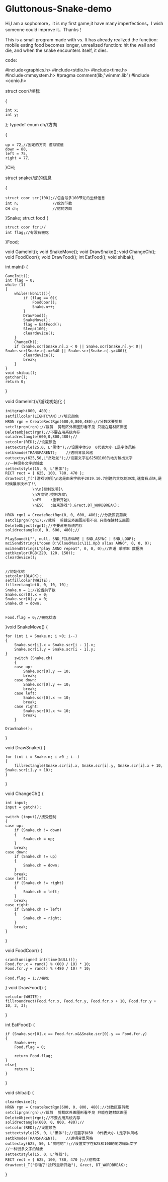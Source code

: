 # Gluttonous-Snake-demo
Hi,I am a sophomore，it is my first game,it have many imperfections，I wish someone could improve it，Thanks！

This is a small program made with vs. It has already realized the function: mobile eating food becomes longer, unrealized function: hit the wall and die, and when the snake encounters itself, it dies.


code:



#include<graphics.h>
#include<stdio.h>
#include<time.h>
#include<mmsystem.h>
#pragma comment(lib,"winmm.lib")
#include <conio.h>


struct coor//坐标

{

	int x;
	int y;
};
typedef enum ch//方向

{

	up = 72,//固定的方向 虚拟键值
	down = 80,
	left = 75,
	right = 77,
}CH;

struct snake//蛇的信息

{

	struct coor scr[100];//包含最多100节蛇的坐标信息
	int n;				 //蛇的节数
	CH ch;				 //蛇的方向
}Snake;
struct food
{

	struct coor fcr;//
	int flag;//有没有被吃

}Food;


void GameInit();
void SnakeMove();
void DrawSnake();
void ChangeCh();
void FoodCoor();
void DrawFood();
int EatFood();
void shibai();

int main()
{

	GameInit();
	int flag = 0;
	while (1)
	{
		while(!kbhit()){
			if (flag == 0){
				FoodCoor();
				Snake.n++;
			}
			DrawFood();
			SnakeMove();
			flag = EatFood();
			Sleep(100);
			cleardevice();
		}
		ChangeCh();
		if (Snake.scr[Snake.n].x < 0 || Snake.scr[Snake.n].y< 0|| Snake.scr[Snake.n].x>640 || Snake.scr[Snake.n].y>480){
			cleardevice();
			break;
		}
	}
	void shibai();
	getchar();
	return 0;
}

void GameInit()//游戏初始化
{

	initgraph(800, 480);
	setfillcolor(LIGHTCYAN);//填充颜色
	HRGN rgn = CreateRectRgn(600,0,800,480);//分数区要剪裁
	setcliprgn(rgn);//裁剪  剪裁区外画图形看不见 只能在建材区画图
	DeleteObject(rgn);//不要占用系统内存
	solidrectangle(600,0,800,480);//
	setcolor(RED);//设置颜色
	settextstyle(25,0, L"黑体");//设置字体50  0代表大小 L是字体风格
	setbkmode(TRANSPARENT);    //透明背景风格
	outtextxy(625,50,L"贪吃蛇");//设置文字在625和100的地方输出文字
	//一种很多文字的输出
	settextstyle(15, 0, L"黑体");
	RECT rect = { 625, 100, 780, 470 };
	drawtext(_T("[游戏说明]\n这是由宋宇航于2019.10.7创建的贪吃蛇游戏,速度有点快,是时候展示技术了!\
				\n\n[控制说明]\
				\n方向键:控制方向\
				\nF5    :重新开始\
				\nESC   :结束游戏"),&rect,DT_WORDBREAK);
	
	HRGN rgn1 = CreateRectRgn(0, 0, 600, 480);//分数区要剪裁
	setcliprgn(rgn1);//裁剪  剪裁区外画图形看不见 只能在建材区画图
	DeleteObject(rgn1);//不要占用系统内存
	solidrectangle(0, 0, 600, 480);//

	PlaySound(L"", null, SND_FILENAME | SND_ASYNC | SND_LOOP);
	mciSendString(L"open D:\CloudMusic\111.mp3 alias ARNO", 0, 0, 0);
	mciSendString(L"play ARNO repeat", 0, 0, 0);//声道 采样率 数据块
	setbkcolor(RGB(220, 120, 150));
	cleardevice();


	//初始化蛇
	setcolor(BLACK);
	setfillcolor(WHITE);
	fillrectangle(0, 0, 10, 10);
	Snake.n = 1;//蛇当前节数
	Snake.scr[0].x = 0;
	Snake.scr[0].y = 0;
	Snake.ch = down;


	Food.flag = 0;//被吃状态

}void SnakeMove()
{
	
	for (int i = Snake.n; i >0; i--)
	{
		Snake.scr[i].x = Snake.scr[i - 1].x;
		Snake.scr[i].y = Snake.scr[i - 1].y;
	}
		switch (Snake.ch)
		{
		case up:
			Snake.scr[0].y -= 10;
			break;
		case down:
			Snake.scr[0].y += 10;
			break;
		case left:
			Snake.scr[0].x -= 10;
			break;
		case right:
			Snake.scr[0].x += 10;
			break;
		}
	
	DrawSnake();	
}

void DrawSnake()
{
	
	for (int i = Snake.n; i >0 ; i--)
	{
		fillrectangle(Snake.scr[i].x, Snake.scr[i].y, Snake.scr[i].x + 10, Snake.scr[i].y + 10);
	}
}

void ChangeCh()
{

	int input;
	input = getch();

	switch (input)//接受控制
	{
	case up:
		if (Snake.ch != down)
		{
			Snake.ch = up;
		}
		break;
	case down:
		if (Snake.ch != up)
		{
			Snake.ch = down;
		}
		break;
	case left:
		if (Snake.ch != right)
		{
			Snake.ch = left;
		}
		break;
	case right:
		if (Snake.ch != left)
		{
			Snake.ch = right;
		}
		break;
	}
}

void FoodCoor()
{

	srand(unsigned int(time(NULL)));
	Food.fcr.x = rand() % (600 / 10) * 10;
	Food.fcr.y = rand() % (480 / 10) * 10;

	Food.flag = 1;//被吃
}
void DrawFood()
{

	setcolor(WHITE);
	fillroundrect(Food.fcr.x, Food.fcr.y, Food.fcr.x + 10, Food.fcr.y + 10, 3, 3);
	
}

int EatFood()
{

	if (Snake.scr[0].x == Food.fcr.x&&Snake.scr[0].y == Food.fcr.y)
	{
		Snake.n++;
		Food.flag = 0;

		return Food.flag;
	}
	else{
		return 1;
	}

}

void shibai()
{

	cleardevice();
	HRGN rgn = CreateRectRgn(600, 0, 800, 480);//分数区要剪裁
	setcliprgn(rgn);//裁剪  剪裁区外画图形看不见 只能在建材区画图
	DeleteObject(rgn);//不要占用系统内存
	solidrectangle(600, 0, 800, 480);//
	setcolor(RED);//设置颜色
	settextstyle(25, 0, L"黑体");//设置字体50  0代表大小 L是字体风格
	setbkmode(TRANSPARENT);    //透明背景风格
	outtextxy(625, 50, L"贪吃蛇");//设置文字在625和100的地方输出文字
	//一种很多文字的输出
	settextstyle(15, 0, L"等线");
	RECT rect = { 625, 100, 780, 470 };//结构体
	drawtext(_T("你输了!按F5重新开始"), &rect, DT_WORDBREAK);
	
}
